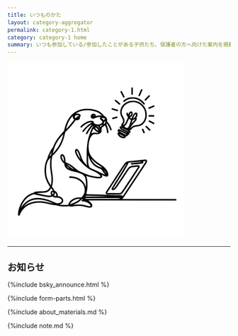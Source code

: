 ```yaml
---
title: いつものかた
layout: category-aggregator
permalink: category-1.html
category: category-1 home
summary: いつも参加している/参加したことがある子供たち、保護者の方へ向けた案内を掲載しています。はじめて参加する方は<a href="category-2.html">はじめてのかた</a>へどうぞ！　コーダー道場神山であそべる教材について知りたい方は<a href="materials.html">教材 / MATERIALS</a>へどうぞ！
---
```


<div class="category_image image_center">
    <a>
        <img class="category" src="/assets/img/kawauso_pc_s.png">
    </a>
</div>

---

## お知らせ

{%include bsky_announce.html %}

{%include form-parts.html %}

{%include about_materials.md %}

{%include note.md %}
